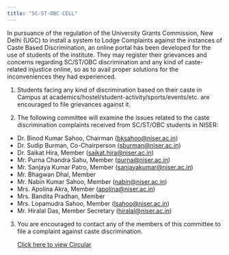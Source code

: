 ```yaml
---
title: "SC-ST-OBC CELL"
---
```

In pursuance of the regulation of the University Grants Commission, New Delhi (UGC) to install a system to Lodge Complaints against the instances of Caste Based Discrimination, an online portal has been developed for the use of students of the institute. They may register their grievances and concerns regarding SC/ST/OBC discrimination and any kind of caste-related injustice online, so as to avail proper solutions for the inconveniences they had experienced.

1) Students facing any kind of discrimination based on their caste in Campus at academics/hostel/student-activity/sports/events/etc. are encouraged to file grievances against it.

2) The following committee will examine the issues related to the caste discrimination complaints received from SC/ST/OBC students in NISER:



*   Dr. Binod Kumar Sahoo, Chairman (bksahoo@niser.ac.in)
*   Dr. Sudip Burman, Co-Chairperson (sburman@niser.ac.in)
*   Dr. Saikat Hira, Member (saikat.hira@niser.ac.in)
*   Mr. Purna Chandra Sahu, Member (purna@niser.ac.in)
*   Mr. Sanjaya Kumar Patro, Member (sanjayakumar@niser.ac.in)
*   Mr. Bhagwan Dhal, Member
*   Mr. Nabin Kumar Sahoo, Member (nabin@niser.ac.in)
*   Mrs. Apolina Akra, Member (apolina@niser.ac.in)
*   Mrs. Bandita Pradhan, Member
*   Mrs. Lopamudra Sahoo, Member (lsahoo@niser.ac.in)
*   Mr. Hiralal Das, Member Secretary (hiralal@niser.ac.in)

3) You are encouraged to contact any of the members of this committee to file a complaint against caste discrimination.


    [Click here to view Circular](https://www.niser.ac.in/docs/2017/SC-ST-OBC-cell-constitution.pdf)